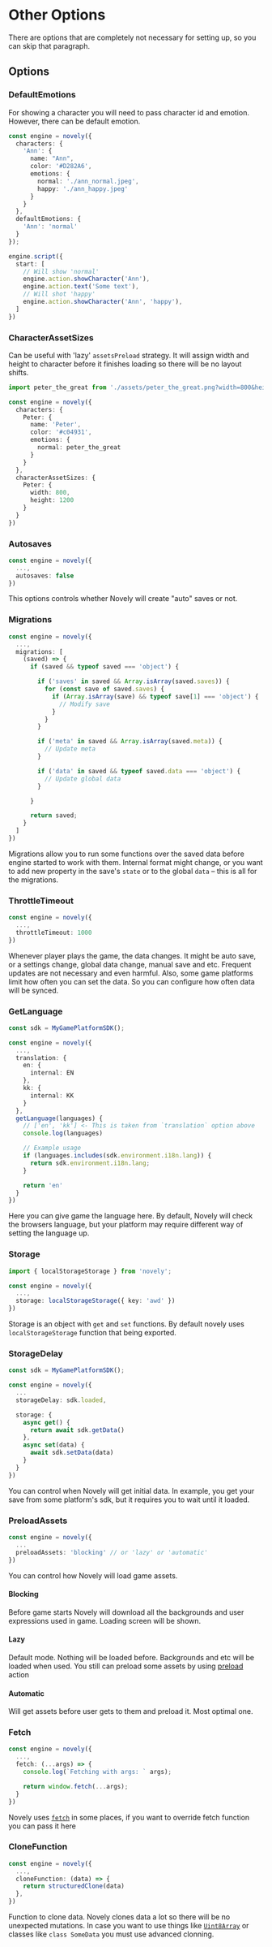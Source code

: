 # Other Options

There are options that are completely not necessary for setting up, so you can skip that paragraph.

## Options

### DefaultEmotions

For showing a character you will need to pass character id and emotion. However, there can be default emotion.

```ts
const engine = novely({
  characters: {
    'Ann': {
      name: "Ann",
      color: '#D282A6',
      emotions: {
        normal: './ann_normal.jpeg',
        happy: './ann_happy.jpeg'
      }
    }
  },
  defaultEmotions: {
    'Ann': 'normal'
  }
});

engine.script({
  start: [
    // Will show 'normal'
    engine.action.showCharacter('Ann'),
    engine.action.text('Some text'),
    // Will shot 'happy'
    engine.action.showCharacter('Ann', 'happy'),
  ]
})
```

### CharacterAssetSizes

Can be useful with 'lazy' `assetsPreload` strategy. It will assign width and height to character before it finishes loading so there will be no layout shifts.

```ts
import peter_the_great from './assets/peter_the_great.png?width=800&height=1200';

const engine = novely({
  characters: {
    Peter: {
      name: 'Peter',
      color: '#c04931',
      emotions: {
        normal: peter_the_great
      }
    }
  },
  characterAssetSizes: {
    Peter: {
      width: 800,
      height: 1200
    }
  }
})
```

### Autosaves

```ts
const engine = novely({
  ...,
  autosaves: false
})
```

This options controls whether Novely will create "auto" saves or not.

### Migrations

```ts
const engine = novely({
  ...,
  migrations: [
    (saved) => {
      if (saved && typeof saved === 'object') {

        if ('saves' in saved && Array.isArray(saved.saves)) {
          for (const save of saved.saves) {
            if (Array.isArray(save) && typeof save[1] === 'object') {
              // Modify save
            }
          }
        }

        if ('meta' in saved && Array.isArray(saved.meta)) {
          // Update meta
        }

        if ('data' in saved && typeof saved.data === 'object') {
          // Update global data
        }

      }

      return saved;
    }
  ]
})
```

Migrations allow you to run some functions over the saved data before engine started to work with them. Internal format might change, or you want to add new property in the save's `state` or to the global `data` – this is all for the migrations.

### ThrottleTimeout

```ts
const engine = novely({
  ...,
  throttleTimeout: 1000
})
```

Whenever player plays the game, the data changes. It might be auto save, or a settings change, global data change, manual save and etc. Frequent updates are not necessary and even harmful. Also, some game platforms limit how often you can set the data. So you can configure how often data will be synced. 

### GetLanguage

```ts
const sdk = MyGamePlatformSDK();

const engine = novely({
  ...,
  translation: {
    en: {
      internal: EN
    },
    kk: {
      internal: KK
    }
  },
  getLanguage(languages) {
    // ['en', 'kk'] <- This is taken from `translation` option above
    console.log(languages)

    // Example usage
    if (languages.includes(sdk.environment.i18n.lang)) {
      return sdk.environment.i18n.lang;
    }

    return 'en'
  }
})
```
Here you can give game the language here. By default, Novely will check the browsers language, but your platform may require different way of setting the language up.

### Storage

```ts
import { localStorageStorage } from 'novely';

const engine = novely({
  ...,
  storage: localStorageStorage({ key: 'awd' })
})
```

Storage is an object with `get` and `set` functions. By default novely uses `localStorageStorage` function that being exported. 

### StorageDelay

```ts
const sdk = MyGamePlatformSDK();

const engine = novely({
  ...
  storageDelay: sdk.loaded,

  storage: {
    async get() {
      return await sdk.getData()
    },
    async set(data) {
      await sdk.setData(data)
    }
  }
})
```

You can control when Novely will get initial data. In example, you get your save from some platform's sdk, but it requires you to wait until it loaded.

### PreloadAssets

```ts
const engine = novely({
  ...
  preloadAssets: 'blocking' // or 'lazy' or 'automatic'
})
```

You can control how Novely will load game assets. 

#### Blocking

Before game starts Novely will download all the backgrounds and user expressions used in game. Loading screen will be shown.

#### Lazy

Default mode. Nothing will be loaded before. Backgrounds and etc will be loaded when used. You still can preload some assets by using [preload](/guide/actions/preload) action

#### Automatic

Will get assets before user gets to them and preload it. Most optimal one.

### Fetch

```ts
const engine = novely({
  ...,
  fetch: (...args) => {
    console.log(`Fetching with args: ` args);

    return window.fetch(...args);
  }
})
```

Novely uses [`fetch`](https://developer.mozilla.org/en-US/docs/Web/API/Fetch_API/Using_Fetch) in some places, if you want to override fetch function you can pass it here

### CloneFunction

```ts
const engine = novely({
  ...,
  cloneFunction: (data) => {
    return structuredClone(data)
  },
})
```

Function to clone data. Novely clones data a lot so there will be no unexpected mutations. In case you want to use things like [`Uint8Array`](https://developer.mozilla.org/en-US/docs/Web/JavaScript/Reference/Global_Objects/Uint8Array) or classes like `class SomeData` you must use advanced clonning.